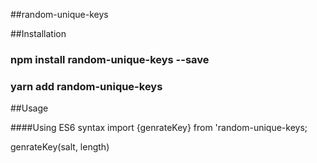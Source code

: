##random-unique-keys

##Installation

### npm install random-unique-keys --save

### yarn add random-unique-keys

##Usage

####Using ES6 syntax
import {genrateKey} from 'random-unique-keys;

genrateKey(salt, length)
